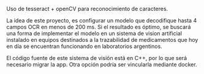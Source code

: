 Uso de tesseract + openCV para reconocimiento de caracteres.

La idea de este proyecto, es configurar un modelo que decodifique hasta 4 campos OCR en menos de 200 ms.
Si el resultado es óptimo, se buscará una forma de implementar el modelo en un sistema de vision 
artificial instalado en equipos destinados a la trazabilidad de medicamentos que hoy en día se encuentran
funcionando en laboratorios argentinos. 

El código fuente de este sistema de visión está en C++, por lo que será necesario migrar la app. Otra opción
podría ser vincularla mediante docker. 